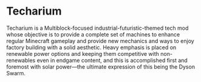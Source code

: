 # Techarium

Techarium is a Multiblock-focused industrial-futuristic-themed tech mod whose objective is to provide a complete set of
machines to enhance regular Minecraft gameplay and provide new mechanics and ways to enjoy factory building with a solid
aesthetic. Heavy emphasis is placed on renewable power options and keeping them competitive with non-renewables even in
endgame content, and this is accomplished first and foremost with solar power—the ultimate expression of this being the
Dyson Swarm.